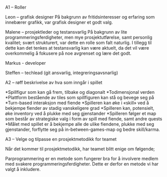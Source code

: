 A1 – Roller

Leon – grafisk designer
På bakgrunn av fritidsinteresser og erfaring som innebærer grafikk, var grafisk designer et godt valg. 

Malene – prosjektleder og testansvarlig
På bakgrunn av lite programmeringsferdigheter, men mye prosjektutførelse, samt personlig kvalitet; svært strukturert, var dette en rolle som falt naturlig. I tillegg til dette kan det tenkes at testansvarlig kan være aktuelt, da det vil være overkommelig å fokusere på noe avgrenset og lære det godt. 

Markus - developer

Steffen – techlead (git ansvarlig, integreringsavsnarlig)


A2 – røff beskrivelse av hva som inngår i spillet

*Spillfigur som kan gå frem, tilbake og diagonalt
*Todimensjonal verden
	*Plattform bestående av tiles som spillfiguren kan stå og bevege seg på 
*Turn-based interaksjon med fiende
*Spilleren kan øke i «skill» ved å bekjempe fiender av stadig vanskeligere grad
*Spilleren kan, potensielt, øke inventory ved å plukke med seg gjenstander 
*Spilleren følger et map som består av strategiske valg i form av spill med fiende, samt andre quests
*Målet med spillet er å bekjempe alle de ulike fiendene, plukke med seg gjenstander, forflytte seg på in-between-games-map og bedre skill/karma.

A3 – Velge og tilpasse en prosjektmetodikk for teamet

Når det kommer til prosjektmetodikk, har teamet blitt enige om følgende;

Parprogrammering er en metode som fungerer bra for å involvere medlem med svakere programmeringsferdigheter. Dette er derfor en metode vi har valgt å inkludere.



